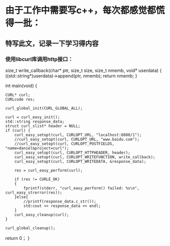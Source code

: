 # 由于工作中需要写c++，每次都感觉都慌得一批：
## 特写此文，记录一下学习得内容
### 使用libcurl库调用http接口：

size_t write_callback(char* ptr, size_t size, size_t nmemb, void* userdata)
{
	((std::string*)userdata)->append(ptr, nmemb);
	return nmemb;
}

int main(void)
{   

	CURL* curl;
	CURLcode res;

	curl_global_init(CURL_GLOBAL_ALL);

	curl = curl_easy_init();
	std::string response_data;
	struct curl_slist* header = NULL;
	if (curl) {
		curl_easy_setopt(curl, CURLOPT_URL, "localhost:8080/1");
		//curl_easy_setopt(curl, CURLOPT_URL, "www.baidu.com");
		//curl_easy_setopt(curl, CURLOPT_POSTFIELDS, "name=daniel&project=curl");
		curl_easy_setopt(curl, CURLOPT_HTTPHEADER, header);
		curl_easy_setopt(curl, CURLOPT_WRITEFUNCTION, write_callback);
		curl_easy_setopt(curl, CURLOPT_WRITEDATA, &response_data);
		
		res = curl_easy_perform(curl);
		
		if (res != CURLE_OK) 
		{
			fprintf(stderr, "curl_easy_perform() failed: %s\n", curl_easy_strerror(res));
		}else{
			//printf(response_data.c_str());
			std:cout << response_data << endl;
		}
		curl_easy_cleanup(curl);
	}

	curl_global_cleanup();
  return 0；
  }
